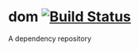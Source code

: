 # dom [![Build Status](https://travis-ci.org/ordergroove/dom.svg)](https://travis-ci.org/ordergroove/dom)
A dependency repository
